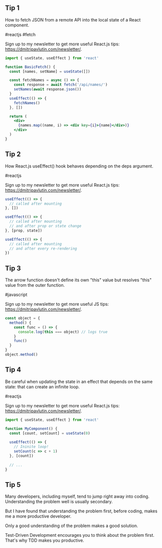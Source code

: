
## Tip 1

How to fetch JSON from a remote API into the local state of a React component.  

#reactjs #fetch

Sign up to my newsletter to get more useful React.js tips: https://dmitripavlutin.com/newsletter/.

```jsx
import { useState, useEffect } from 'react'

function BasicFetch() {
  const [names, setName] = useState([])

  const fetchNames = async () => {
    const response = await fetch('/api/names/')
    setNames(await response.json())
  }
  useEffect(() => {
    fetchNames()
  }, [])

  return (
    <div>
      {names.map((name, i) => <div key={i}>{name}</div>)}
    </div>
  )
}
```

## Tip 2

How React.js useEffect() hook behaves depending on the deps argument.

#reactjs

Sign up to my newsletter to get more useful React.js tips: https://dmitripavlutin.com/newsletter/.

```javascript
useEffect(() => {
  // called after mounting
}, [])

useEffect(() => {
  // called after mounting
  // and after prop or state change
}, [prop, state])

useEffect(() => {
  // called after mounting
  // and after every re-rendering
})
```

## Tip 3

The arrow function doesn't define its own "this" value but resolves "this" value from the outer function.

#javascript

Sign up to my newsletter to get more useful JS tips: https://dmitripavlutin.com/newsletter/.

```javascript
const object = {
  method() {
    const func = () => {
      console.log(this === object) // logs true
    }
    func()
  }
}
object.method()
```

## Tip 4

Be careful when updating the state in an effect that depends on the same state: that can create an infinite loop.

#reactjs

Sign up to my newsletter to get more useful React.js tips: https://dmitripavlutin.com/newsletter/.

```jsx
import { useState, useEffect } from 'react'

function MyComponent() {
  const [count, setCount] = useState(0)
  
  useEffect(() => {
    // Ininite loop!
    setCount(c => c + 1)
  }, [count])
  
  // ...
}
```

## Tip 5

Many developers, including myself, tend to jump right away into coding. Understanding the problem well is usually secondary.

But I have found that understanding the problem first, before coding, makes me a more productive developer.  

Only a good understanding of the problem makes a good solution.

Test-Driven Development encourages you to think about the problem first.  That's why TDD makes you productive.  